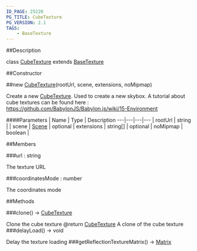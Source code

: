 ```yaml
---
ID_PAGE: 25220
PG_TITLE: CubeTexture
PG_VERSION: 2.1
TAGS:
    - BaseTexture
---
```

##Description

class [CubeTexture](/classes/2.2/CubeTexture) extends [BaseTexture](/classes/2.2/BaseTexture)



##Constructor

##new [CubeTexture](/classes/2.2/CubeTexture)(rootUrl, scene, extensions, noMipmap)

Create a new [CubeTexture](/classes/2.2/CubeTexture). Used to create a new skybox.
A tutorial about cube textures  can be found here : https://github.com/BabylonJS/Babylon.js/wiki/15-Environment

####Parameters
 | Name | Type | Description
---|---|---|---
 | rootUrl | string | 
 | scene | [Scene](/classes/2.2/Scene) | 
optional | extensions | string[] | 
optional | noMipmap | boolean | 

##Members

###url : string

The texture URL

###coordinatesMode : number

The coordinates mode

##Methods

###clone() &rarr; [CubeTexture](/classes/2.2/CubeTexture)

Clone the cube texture
@return [CubeTexture](/classes/2.2/CubeTexture) A clone of the cube texture
###delayLoad() &rarr; void

Delay the texture loading
###getReflectionTextureMatrix() &rarr; [Matrix](/classes/2.2/Matrix)


